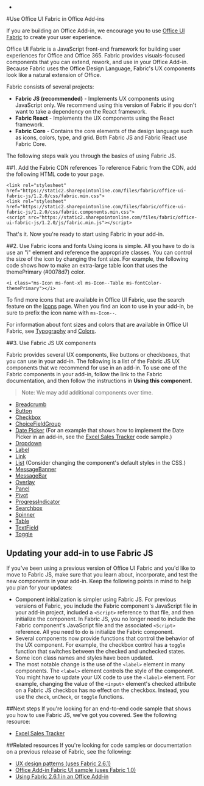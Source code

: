 -
#Use Office UI Fabric in Office Add-ins

If you are building an Office Add-in, we encourage you to use [Office UI Fabric](https://dev.office.com/fabric) to create your user experience. 

Office UI Fabric is a JavaScript front-end framework for building user experiences for Office and Office 365. Fabric provides visuals-focused components that you can extend, rework, and use in your Office Add-in. Because Fabric uses the Office Design Language, Fabric's UX components look like a natural extension of Office.

Fabric consists of several projects:

- **Fabric JS (recommended)** - Implements UX components using JavaScript only. We recommend using this version of Fabric if you don't want to take a dependency on the React framework.  
- **Fabric React** - Implements the UX components using the React framework.
- **Fabric Core** - Contains the core elements of the design language such as icons, colors, type, and grid. Both Fabric JS and Fabric React use Fabric Core. 

The following steps walk you through the basics of using Fabric JS.  

##1. Add the Fabric CDN references
To reference Fabric from the CDN, add the following HTML code to your page.

    <link rel="stylesheet" href="https://static2.sharepointonline.com/files/fabric/office-ui-fabric-js/1.2.0/css/fabric.min.css">
    <link rel="stylesheet" href="https://static2.sharepointonline.com/files/fabric/office-ui-fabric-js/1.2.0/css/fabric.components.min.css">
    <script src="https://static2.sharepointonline.com/files/fabric/office-ui-fabric-js/1.2.0/js/fabric.min.js"></script>

That's it. Now you're ready to start using Fabric in your add-in. 

##2. Use Fabric icons and fonts
Using icons is simple. All you have to do is use an "i" element and reference the appropriate classes. You can control the size of the icon by changing the font size. For example, the following code shows how to make an extra-large table icon that uses the themePrimary (#0078d7) color. 
   
    <i class="ms-Icon ms-font-xl ms-Icon--Table ms-fontColor-themePrimary"></i>

To find more icons that are available in Office UI Fabric, use the search feature on the [Icons](https://dev.office.com/fabric#/styles/icons) page. When you find an icon to use in your add-in, be sure to prefix the icon name with `ms-Icon--`. 

For information about font sizes and colors that are available in Office UI Fabric, see [Typography](https://dev.office.com/fabric#/styles/typography) and [Colors](https://dev.office.com/fabric#/styles/colors).

##3. Use Fabric JS UX components

Fabric provides several UX components, like buttons or checkboxes, that you can use in your add-in. The following is a list of the Fabric JS UX components that we recommend for use in an add-in. To use one of the Fabric components in your add-in, follow the link to the Fabric documentation, and then follow the instructions in **Using this component**.

> Note: We may add additional components over time. 

- [Breadcrumb](https://github.com/OfficeDev/office-ui-fabric-js/blob/master/ghdocs/components/Breadcrumb.md)
- [Button](https://github.com/OfficeDev/office-ui-fabric-js/blob/master/ghdocs/components/Button.md)
- [Checkbox](https://github.com/OfficeDev/office-ui-fabric-js/blob/master/ghdocs/components/CheckBox.md)
- [ChoiceFieldGroup](https://github.com/OfficeDev/office-ui-fabric-js/blob/master/ghdocs/components/ChoiceFieldGroup.md)
- [Date Picker](https://github.com/OfficeDev/office-ui-fabric-js/blob/master/ghdocs/components/DatePicker.md) (For an example that shows how to implement the Date Picker in an add-in, see the [Excel Sales Tracker](https://github.com/OfficeDev/Excel-Add-in-JavaScript-SalesTracker) code sample.)
- [Dropdown](https://github.com/OfficeDev/office-ui-fabric-js/blob/master/ghdocs/components/Dropdown.md)
- [Label](https://github.com/OfficeDev/office-ui-fabric-js/blob/master/ghdocs/components/Label.md)
- [Link](https://github.com/OfficeDev/office-ui-fabric-js/blob/master/ghdocs/components/Link.md)
- [List](https://github.com/OfficeDev/office-ui-fabric-js/blob/master/ghdocs/components/List.md) (Consider changing the component's default styles in the CSS.)
- [MessageBanner](https://github.com/OfficeDev/office-ui-fabric-js/blob/master/ghdocs/components/MessageBanner.md)
- [MessageBar](https://github.com/OfficeDev/office-ui-fabric-js/blob/master/ghdocs/components/MessageBar.md)
- [Overlay](https://github.com/OfficeDev/office-ui-fabric-js/blob/master/ghdocs/components/Overlay.md)
- [Panel](https://github.com/OfficeDev/office-ui-fabric-js/blob/master/ghdocs/components/Panel.md)
- [Pivot](https://github.com/OfficeDev/office-ui-fabric-js/blob/master/ghdocs/components/Pivot.md)
- [ProgressIndicator](https://github.com/OfficeDev/office-ui-fabric-js/blob/master/ghdocs/components/ProgressIndicator.md)
- [Searchbox](https://github.com/OfficeDev/office-ui-fabric-js/blob/master/ghdocs/components/SearchBox.md)
- [Spinner](https://github.com/OfficeDev/office-ui-fabric-js/blob/master/ghdocs/components/Spinner.md)
- [Table](https://github.com/OfficeDev/office-ui-fabric-js/blob/master/ghdocs/components/Table.md)
- [TextField](https://github.com/OfficeDev/office-ui-fabric-js/blob/master/ghdocs/components/TextField.md)
- [Toggle](https://github.com/OfficeDev/office-ui-fabric-js/blob/master/ghdocs/components/Toggle.md)
   
## Updating your add-in to use Fabric JS
If you've been using a previous version of Office UI Fabric and you'd like to move to Fabric JS, make sure that you learn about, incorporate, and test the new components in your add-in. Keep the following points in mind to help you plan for your updates:

- Component initialization is simpler using Fabric JS. For previous versions of Fabric, you include the Fabric component's JavaScript file in your add-in project, included a `<Script>` reference to that file, and then initialize the component. In Fabric JS, you no longer need to include the Fabric component's JavaScript file and the associated `<Script>` reference. All you need to do is initialize the Fabric component.   
- Several components now provide functions that control the behavior of the UX component. For example, the checkbox control has a `toggle` function that switches between the checked and unchecked states. 
- Some icon class names and styles have been updated.
- The most notable change is the use of the `<label>` element in many components. The `<label>` element controls the style of the component. You might have to update your UX code to use the `<label>` element. For example, changing the value of the `<input>` element's checked attribute on a Fabric JS checkbox has no effect on the checkbox. Instead, you  use the `check`, `unCheck`, or `toggle` functions.   

##Next steps
If you're looking for an end-to-end code sample that shows you how to use Fabric JS, we've got you covered. See the following resource:

- [Excel Sales Tracker](https://github.com/OfficeDev/Excel-Add-in-JavaScript-SalesTracker) 

##Related resources
If you're looking for code samples or documentation on a previous release of Fabric, see the following:

- [UX design patterns (uses Fabric 2.6.1)](https://github.com/OfficeDev/Office-Add-in-UX-Design-Patterns-Code) 
- [Office Add-in Fabric UI sample (uses Fabric 1.0)](https://github.com/OfficeDev/Office-Add-in-Fabric-UI-Sample) 
- [Using Fabric 2.6.1 in an Office Add-in](https://dev.office.com/docs/add-ins/design/ui-elements/using-office-ui-fabric)
 

